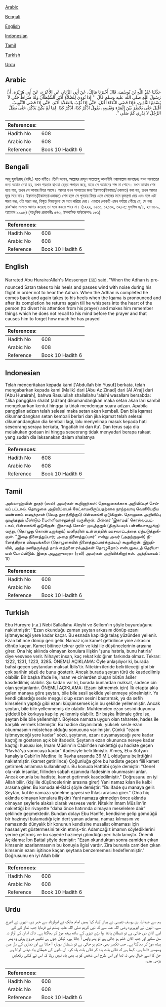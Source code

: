 [Arabic](#arabic)

[Bengali](#bengali)

[English](#english)

[Indonesian](#indonesian)

[Tamil](#tamil)

[Turkish](#turkish)

[Urdu](#urdu)

## Arabic


<div dir="rtl" lang="ar" style={{fontSize:'larger',backgroundColor:'#f8f9fa',padding:20}}>
حَدَّثَنَا عَبْدُ اللَّهِ بْنُ يُوسُفَ، قَالَ أَخْبَرَنَا مَالِكٌ، عَنْ أَبِي الزِّنَادِ، عَنِ الأَعْرَجِ، عَنْ أَبِي هُرَيْرَةَ، أَنَّ رَسُولَ اللَّهِ صلى الله عليه وسلم قَالَ ‏ "‏ إِذَا نُودِيَ لِلصَّلاَةِ أَدْبَرَ الشَّيْطَانُ وَلَهُ ضُرَاطٌ حَتَّى لاَ يَسْمَعَ التَّأْذِينَ، فَإِذَا قَضَى النِّدَاءَ أَقْبَلَ، حَتَّى إِذَا ثُوِّبَ بِالصَّلاَةِ أَدْبَرَ، حَتَّى إِذَا قَضَى التَّثْوِيبَ أَقْبَلَ حَتَّى يَخْطُرَ بَيْنَ الْمَرْءِ وَنَفْسِهِ، يَقُولُ اذْكُرْ كَذَا، اذْكُرْ كَذَا‏.‏ لِمَا لَمْ يَكُنْ يَذْكُرُ، حَتَّى يَظَلَّ الرَّجُلُ لاَ يَدْرِي كَمْ صَلَّى ‏"‏‏.‏
</div>
<div style={{backgroundColor:'#f8f9fa',padding:20, marginBottom: 10}}><table> <thead> <tr> <th>References:</th> <th></th> </tr> </thead> <tbody><tr><td>Hadith No</td><td>608</td></tr><tr><td>Arabic No</td><td>608</td></tr><tr><td>Reference</td><td>Book 10 Hadith 6</td></tr></tbody></table></div>

## Bengali


<div dir="ltr" lang="bn" style={{fontSize:'larger',backgroundColor:'#f8f9fa',padding:20}}>
আবূ হুরাইরাহ্ (রাযি.) হতে বর্ণিত। তিনি বলেন, আল্লাহর রাসূল সাল্লাল্লাহু আলাইহি ওয়াসাল্লাম বলেছেনঃ যখন সালাতের জন্য আযান দেয়া হয়, তখন শয়তান হাওয়া ছেড়ে পলায়ন করে, যাতে সে আযানের শব্দ না শোনে। যখন আযান শেষ হয়ে যায়, তখন সে আবার ফিরে আসে। আবার যখন সালাতের জন্য ইক্বামাত(ইকামত/একামত) বলা হয়, তখন আবার দূরে সরে যায়। ইক্বামাত(ইকামত/একামত) শেষ হলে সে পুনরায় ফিরে এসে লোকের মনে কুমন্ত্রণা দেয় এবং বলে এটা স্মরণ কর, ওটা স্মরণ কর, বিস্মৃত বিষয়গুলো সে মনে করিয়ে দেয়। এভাবে লোকটি এমন পর্যায়ে পৌঁছে যে, সে কয় রাক‘আত সালাত আদায় করেছে তা মনে করতে পারে না। (১২২২, ১২৩১, ১২১৩২, ৩২৮৫; মুসলিম ৪/৮, হাঃ ৩৮৯, আহমাদ ৯৯৩৮) (আধুনিক প্রকাশনীঃ ৫৭৩, ইসলামিক ফাউন্ডেশনঃ ৫৮১)
</div>
<div style={{backgroundColor:'#f8f9fa',padding:20, marginBottom: 10}}><table> <thead> <tr> <th>References:</th> <th></th> </tr> </thead> <tbody><tr><td>Hadith No</td><td>608</td></tr><tr><td>Arabic No</td><td>608</td></tr><tr><td>Reference</td><td>Book 10 Hadith 6</td></tr></tbody></table></div>

## English


<div dir="ltr" lang="en" style={{fontSize:'larger',backgroundColor:'#f8f9fa',padding:20}}>
Narrated Abu Huraira:Allah's Messenger (ﷺ) said, "When the Adhan is pronounced Satan takes to his heels and passes wind with noise during his flight in order not to hear the Adhan. When the Adhan is completed he comes back and again takes to his heels when the Iqama is pronounced and after its completion he returns again till he whispers into the heart of the person (to divert his attention from his prayer) and makes him remember things which he does not recall to his mind before the prayer and that causes him to forget how much he has prayed
</div>
<div style={{backgroundColor:'#f8f9fa',padding:20, marginBottom: 10}}><table> <thead> <tr> <th>References:</th> <th></th> </tr> </thead> <tbody><tr><td>Hadith No</td><td>608</td></tr><tr><td>Arabic No</td><td>608</td></tr><tr><td>Reference</td><td>Book 10 Hadith 6</td></tr></tbody></table></div>

## Indonesian


<div dir="ltr" lang="id" style={{fontSize:'larger',backgroundColor:'#f8f9fa',padding:20}}>
Telah menceritakan kepada kami ['Abdullah bin Yusuf] berkata, telah mengabarkan kepada kami [Malik] dari [Abu Az Zinad] dari [Al A'raj] dari [Abu Hurairah], bahwa Rasulullah shallallahu 'alaihi wasallam bersabda: "Jika panggilan shalat (adzan) dikumandangkan maka setan akan lari sambil mengeluarkan kentut hingga ia tidak mendengar suara adzan. Apabila panggilan adzan telah selesai maka setan akan kembali. Dan bila iqamat dikumandangkan setan kembali berlari dan jika iqamat telah selesai dikumandangkan dia kembali lagi, lalu menyelinap masuk kepada hati seseorang seraya berkata, 'Ingatlah ini dan itu'. Dan terus saja dia melakukan godaan ini hingga seseorang tidak menyadari berapa rakaat yang sudah dia laksanakan dalam shalatnya
</div>
<div style={{backgroundColor:'#f8f9fa',padding:20, marginBottom: 10}}><table> <thead> <tr> <th>References:</th> <th></th> </tr> </thead> <tbody><tr><td>Hadith No</td><td>608</td></tr><tr><td>Arabic No</td><td>608</td></tr><tr><td>Reference</td><td>Book 10 Hadith 6</td></tr></tbody></table></div>

## Tamil


<div dir="ltr" lang="ta" style={{fontSize:'larger',backgroundColor:'#f8f9fa',padding:20}}>
அல்லாஹ்வின் தூதர் (ஸல்) அவர்கள் கூறினார்கள்: தொழுகைக்காக அறிவிப்புச் செய்யப் பட்டால், தொழுகை அறிவிப்பைக் கேட்காமலிருப்பதற்காக நாற்றவாயு வெளியேறிய வண்ணம் ஷைத்தான் (வெகு தூரத்திற்குப்) பின்வாங்கி ஓடுகிறான். தொழுகை அறிவிப்பு முடிந்ததும் மீண்டும் (!பள்ளிவாசலுக்கு) வருகிறான். பின்னர் ‘இகாமத்’ சொல்லப்பட்டால், பின்வாங்கி ஓடுகிறான். இகாமத் சொல்- முடித்ததும் (திரும்பவும் பள்ளிவாசலுக்கு) வந்து, (தொழுது கொண்டிருக்கும்) மனிதரின் உள்ளத்தில் ஊசலாட்டத்தை ஏற்படுத்துகிறான். “இதை நினைத்துப்பார்; அதை நினைத்துப்பார்” என்று அவர் (அதற்குமுன்) நினைத்திராத விஷயங்களை (தொழுகையில் நினைத்துப்பார்க்கும்படி) கூறுகிறான். இறுதியில், அந்த மனிதருக்குத் தாம் எத்தனை ரக்அத்கள் தொழுதோம் என்பதுகூடத் தெரியாமல் போய்விடும். இதை அபூஹுரைரா (ரலி) அவர்கள் அறிவிக்கிறார்கள். அத்தியாயம் : 10
</div>
<div style={{backgroundColor:'#f8f9fa',padding:20, marginBottom: 10}}><table> <thead> <tr> <th>References:</th> <th></th> </tr> </thead> <tbody><tr><td>Hadith No</td><td>608</td></tr><tr><td>Arabic No</td><td>608</td></tr><tr><td>Reference</td><td>Book 10 Hadith 6</td></tr></tbody></table></div>

## Turkish


<div dir="ltr" lang="tr" style={{fontSize:'larger',backgroundColor:'#f8f9fa',padding:20}}>
Ebu Hureyre (r.a.) Nebi Sallallahu Aleyhi ve Sellem'in şöyle buyurduğunu nakletmiştir: ''Ezan okunduğu zaman şeytan arkasını dönüp ezanı işitmeyeceği yere kadar kaçar. Bu esnada kapıldığı telaş yüzünden yellenir. Ezan bitince dönüp geri gelir. Namaz için kamet getirilince yine arkasını dönüp kaçar. Kamet bitince tekrar gelir ve kişi ile düşüncelerinin arasına girer. Ona hiç aklında olmayan konulara ilişkin 'şunu hatırla, bunu hatırla' diye vesvese verir. Nihayet insan, kaç rekat kıldığının farkında olmaz. Tekrar: 1222, 1231, 1223, 3285. ÖNEMLİ AÇIKLAMA: Öyle anlaşılıyor ki, burada bahsi geçen şeytandan maksat İblis'tir. Nitekim ileride belirtileceği gibi bir çok sarihin sözü de bunu gösterir. Ancak burada şey­tan türü de kasdedilmiş olabilir. Bir başka ifade ile, insan ve cinlerden oluşan bütün âsiler kasdedilmiş olabilir. Şu kadarı var ki, burada bunlardan maksat, sadece cin olan şeytanlardır. ÖNEMLİ AÇIKLAMA: (Ezanı işitmemek için) İlk etapta akla gelen manaya göre şeytan, bile bile sesli şekilde yellenmeye yönelmiştir. Ya kendi çıkardığı sesle meşgui olup ezan sesini bastırmak, ya da sefih kimselerin yaptığı gibi ezanı küçümsemek için bu şekilde yellenmiştir. Ancak şeytan, bile bile yellenmemiş de olabilir. Muhtemelen ezan sesini duyunca şiddetli bir korkuya kapılıp yellenmiş olabilir. Bir başka İhtimale göre ise, şeytan bile bile yellenmiştir. Böylece namaza uygun olan taharete, hades ile karşılık vermek İstemiştir. Bu hadise dayanılarak, yüksek sesle ezan okunmasının müstehap olduğu sonucuna varılmıştır. Çünkü "ezanı işitmeyeceği yere kadar" sözü, şeytanın, ezanı duyamayacağı yere kadar kaçtığını gösteren açık bir ifadedir. Şeytanın ezan okununca nereye kadar kaçtığı hususu ise, İmam Müslim'in Cabir'den naklettiği şu hadiste geçen "Ravhâ'ya varıncaya kadar" ifadesiyle belirtilmiştir. A'meş, Ebu Süfyan kanalıyla Cabir'in Medine ile Ravha arasında 36 MİL olduğunu belirttiğini nakletmiştir. (kamet getirilince) Çoğunluğa göre bu hadiste geçen fiili kamet getirmek anlamına kullanılmıştır. Bu konuda Hattâbî şöyle demiştir: "Genel ola¬rak insanlar, fiilinden sabah ezanında ifadesinin okunmasini anlar. Ancak onunla bu hadiste, kamet getirmek kasdedilmiştir." Doğrusunu en iyi Allah bilir. (kişi ile düşüncelerinin arasına girer) Yani namaz kılan ile kalbi arasına girer. Bu konuda el-Bâcî şöyle demiştir: "Bu ifade şu manaya gelir: Şeytan, kul ile namaza yönelme gayesi ve İhlası arasına girer." (Ona hiç aklında olmayan konulara ilişkin) Yani namaza girmeden önce aklında olmayan şeylerle alakalı olarak vesvese verir. Nitekim İmam Müslim'in naklettiği bir rivayette "daha önce hatırında olmayan meselelere dair" şeklinde geçmektedir. Bundan dolayı Ebu Hanîfe, kendisine gelip gömdüğü bir hazineyi bulamadığı için dert yanan adama, namaz kılmasını ve namazında dünyalık bir konunun kendisine musallat olmaması için hassasiyet göstermesini telkin etmiş¬tir. Adamcağız imamın söylediklerini yerine getirmiş ve bu sayede hazineyi gömdüğü yeri hatırlamıştır. Önemli Açıklama: İbn Battal şöyle demiştir: "Ezan okunduktan sonra camiden çıkan kimsenin azarlanmasının bu konuyla ilgisi vardır. Zira bununla camiden çıkan kimsenin ezanı işitince kaçan şeytana benzememesi hedeflenmiştir." Doğrusunu en iyi Allah bilir
</div>
<div style={{backgroundColor:'#f8f9fa',padding:20, marginBottom: 10}}><table> <thead> <tr> <th>References:</th> <th></th> </tr> </thead> <tbody><tr><td>Hadith No</td><td>608</td></tr><tr><td>Arabic No</td><td>608</td></tr><tr><td>Reference</td><td>Book 10 Hadith 6</td></tr></tbody></table></div>

## Urdu


<div dir="rtl" lang="ur" style={{fontSize:'larger',backgroundColor:'#f8f9fa',padding:20}}>
ہم سے عبداللہ بن یوسف تنیسی نے بیان کیا، کہا ہمیں امام مالک نے ابولزناد سے خبر دی، انہوں نے اعرج سے، انہوں نے ابوہریرہ رضی اللہ عنہ سے کہ نبی کریم صلی اللہ علیہ وسلم نے فرمایا جب نماز کے کے لیے اذان دی جاتی ہے تو شیطان پادتا ہوا بڑی تیزی کے ساتھ پیٹھ موڑ کر بھاگتا ہے۔ تاکہ اذان کی آواز نہ سن سکے اور جب اذان ختم ہو جاتی ہے تو پھر واپس آ جاتا ہے۔ لیکن جوں ہی تکبیر شروع ہوئی وہ پھر پیٹھ موڑ کر بھاگتا ہے۔ جب تکبیر بھی ختم ہو جاتی ہے تو شیطان دوبارہ آ جاتا ہے اور نمازی کے دل میں وسوسے ڈالتا ہے۔ کہتا ہے کہ فلاں بات یاد کر فلاں بات یاد کر۔ ان باتوں کی شیطان یاد دہانی کراتا ہے جن کا اسے خیال بھی نہ تھا اور اس طرح اس شخص کو یہ بھی یاد نہیں رہتا کہ اس نے کتنی رکعتیں پڑھی ہیں۔
</div>
<div style={{backgroundColor:'#f8f9fa',padding:20, marginBottom: 10}}><table> <thead> <tr> <th>References:</th> <th></th> </tr> </thead> <tbody><tr><td>Hadith No</td><td>608</td></tr><tr><td>Arabic No</td><td>608</td></tr><tr><td>Reference</td><td>Book 10 Hadith 6</td></tr></tbody></table></div>